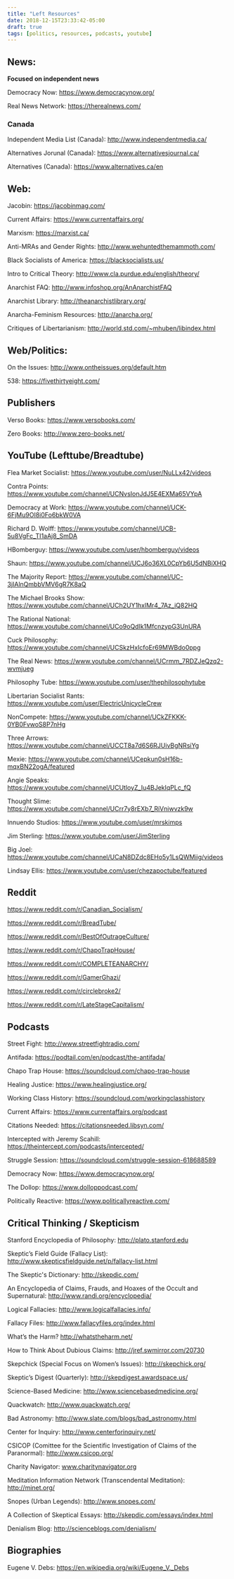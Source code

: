 ```yaml
---
title: "Left Resources"
date: 2018-12-15T23:33:42-05:00
draft: true
tags: [politics, resources, podcasts, youtube]
---
```


## News:

**Focused on independent news**

Democracy Now: https://www.democracynow.org/

Real News Network: https://therealnews.com/

### Canada

Independent Media List (Canada): http://www.independentmedia.ca/

Alternatives Jorunal (Canada): https://www.alternativesjournal.ca/

Alternatives (Canada): https://www.alternatives.ca/en

## Web:

Jacobin: https://jacobinmag.com/

Current Affairs: https://www.currentaffairs.org/

Marxism: https://marxist.ca/

Anti-MRAs and Gender Rights: http://www.wehuntedthemammoth.com/

Black Socialists of America: https://blacksocialists.us/

Intro to Critical Theory: http://www.cla.purdue.edu/english/theory/

Anarchist FAQ: http://www.infoshop.org/AnAnarchistFAQ

Anarchist Library: http://theanarchistlibrary.org/

Anarcha-Feminism Resources: http://anarcha.org/

Critiques of Libertarianism: http://world.std.com/~mhuben/libindex.html

## Web/Politics:

On the Issues: http://www.ontheissues.org/default.htm

538: https://fivethirtyeight.com/

## Publishers

Verso Books: https://www.versobooks.com/

Zero Books: http://www.zero-books.net/

## YouTube (Lefttube/Breadtube)

Flea Market Socialist: https://www.youtube.com/user/NuLLx42/videos

Contra Points: https://www.youtube.com/channel/UCNvsIonJdJ5E4EXMa65VYpA

Democracy at Work: https://www.youtube.com/channel/UCK-6FjMu9OI8i0Fo6bkW0VA

Richard D. Wolff: https://www.youtube.com/channel/UCB-5u8VgFc_TI1aAj8_SmDA

HBomberguy: https://www.youtube.com/user/hbomberguy/videos

Shaun: https://www.youtube.com/channel/UCJ6o36XL0CpYb6U5dNBiXHQ

The Majority Report: https://www.youtube.com/channel/UC-3jIAlnQmbbVMV6gR7K8aQ

The Michael Brooks Show: https://www.youtube.com/channel/UCh2UY1hxlMr4_7Az_iQ82HQ

The Rational National: https://www.youtube.com/channel/UCo9oQdIk1MfcnzypG3UnURA

Cuck Philosophy: https://www.youtube.com/channel/UCSkzHxIcfoEr69MWBdo0ppg

The Real News: https://www.youtube.com/channel/UCrmm_7RDZJeQzq2-wvmjueg

Philosophy Tube: https://www.youtube.com/user/thephilosophytube

Libertarian Socialist Rants: https://www.youtube.com/user/ElectricUnicycleCrew

NonCompete: https://www.youtube.com/channel/UCkZFKKK-0YB0FvwoS8P7nHg

Three Arrows: https://www.youtube.com/channel/UCCT8a7d6S6RJUivBgNRsiYg

Mexie: https://www.youtube.com/channel/UCepkun0sH16b-mqxBN22ogA/featured

Angie Speaks: https://www.youtube.com/channel/UCUtloyZ_Iu4BJekIqPLc_fQ

Thought Slime: https://www.youtube.com/channel/UCrr7y8rEXb7_RiVniwvzk9w

Innuendo Studios: https://www.youtube.com/user/mrskimps

Jim Sterling: https://www.youtube.com/user/JimSterling

Big Joel: https://www.youtube.com/channel/UCaN8DZdc8EHo5y1LsQWMiig/videos

Lindsay Ellis: https://www.youtube.com/user/chezapoctube/featured

## Reddit

https://www.reddit.com/r/Canadian_Socialism/

https://www.reddit.com/r/BreadTube/

https://www.reddit.com/r/BestOfOutrageCulture/

https://www.reddit.com/r/ChapoTrapHouse/

https://www.reddit.com/r/COMPLETEANARCHY/

https://www.reddit.com/r/GamerGhazi/

https://www.reddit.com/r/circlebroke2/

https://www.reddit.com/r/LateStageCapitalism/

## Podcasts

Street Fight: http://www.streetfightradio.com/

Antifada: https://podtail.com/en/podcast/the-antifada/

Chapo Trap House: https://soundcloud.com/chapo-trap-house

Healing Justice: https://www.healingjustice.org/

Working Class History: https://soundcloud.com/workingclasshistory

Current Affairs: https://www.currentaffairs.org/podcast

Citations Needed: https://citationsneeded.libsyn.com/

Intercepted with Jeremy Scahill: https://theintercept.com/podcasts/intercepted/

Struggle Session: https://soundcloud.com/struggle-session-618688589

Democracy Now: https://www.democracynow.org/

The Dollop: https://www.dolloppodcast.com/

Politically Reactive: https://www.politicallyreactive.com/

## Critical Thinking / Skepticism

Stanford Encyclopedia of Philosophy: http://plato.stanford.edu

Skeptic’s Field Guide (Fallacy List):
http://www.skepticsfieldguide.net/p/fallacy-list.html

The Skeptic's Dictionary:
http://skepdic.com/

An Encyclopedia of Claims, Frauds, and Hoaxes of the Occult and Supernatural:
http://www.randi.org/encyclopedia/

Logical Fallacies:
http://www.logicalfallacies.info/

Fallacy Files:
http://www.fallacyfiles.org/index.html

What’s the Harm?
http://whatstheharm.net/

How to Think About Dubious Claims:
http://jref.swmirror.com/20730

Skepchick (Special Focus on Women’s Issues):
http://skepchick.org/

Skeptic’s Digest (Quarterly):
http://skepdigest.awardspace.us/

Science-Based Medicine:
http://www.sciencebasedmedicine.org/

Quackwatch:
http://www.quackwatch.org/

Bad Astronomy:
http://www.slate.com/blogs/bad_astronomy.html

Center for Inquiry:
http://www.centerforinquiry.net/

CSICOP (Comittee for the Scientific Investigation of Claims of the Paranormal):
http://www.csicop.org/

Charity Navigator: www.charitynavigator.org

Meditation Information Network (Transcendental Meditation):
http://minet.org/

Snopes (Urban Legends):
http://www.snopes.com/

A Collection of Skeptical Essays:
http://skepdic.com/essays/index.html

Denialism Blog:
http://scienceblogs.com/denialism/

## Biographies

Eugene V. Debs: https://en.wikipedia.org/wiki/Eugene_V._Debs